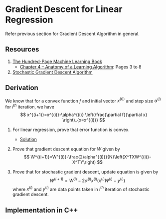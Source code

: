 # Gradient Descent for Linear Regression

Refer previous section for Gradient Descent Algorithm in general.

## Resources

1. [The Hundred-Page Machine Learning Book](http://themlbook.com/wiki/doku.php)
   - [Chapter 4 – Anatomy of a Learning Algorithm](http://bit.ly/theMLbook-Chapter-4): Pages 3 to 8
2. [Stochastic Gradient Descent Algorithm](https://optimization.cbe.cornell.edu/index.php?title=Stochastic_gradient_descent)

## Derivation

We know that for a convex function $f$ and initial vector $x^{(0)}$ and step size $\alpha^{(i)}$ for $i^{th}$ iteration, we have
$$
x^{(i+1)}=x^{(i)}-\alpha^{(i)} \left(\frac{\partial f}{\partial x} \right)_{x=x^{(i)}}
$$

1. For linear regression, prove that error function is convex.

   - [Solution](https://math.stackexchange.com/a/486234/777826)

2. Prove that gradient descent equation for $W$​ given by
   $$
   W^{(i+1)}=W^{(i)}-\frac{2\alpha^{(i)}}{N}\left(X^TXW^{(i)}-X^TY\right)
   $$

3. Prove that for stochastic gradient descent, update equation is given by
   $$
   W^{(i+1)}=W^{(i)}-2\alpha^{(i)} x^{(i)}\left(x^{(i)}W^{(i)}-y^{(i)}\right)
   $$
   where $x^{(i)}$ and $y^{(i)}$ are data points taken in $i^{th}$ iteration of stochastic gradient descent.

## Implementation in C++

